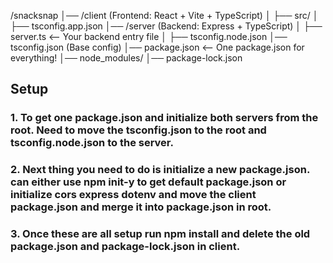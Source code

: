 /snacksnap
│── /client         (Frontend: React + Vite + TypeScript)
│   ├── src/
│   ├── tsconfig.app.json
│── /server         (Backend: Express + TypeScript)
│   ├── server.ts   <-- Your backend entry file
│   ├── tsconfig.node.json
│── tsconfig.json   (Base config)
│── package.json    <-- One package.json for everything!
│── node_modules/
│── package-lock.json


## Setup

### 1. To get one package.json and initialize both servers from the root. Need to move the tsconfig.json to the root and tsconfig.node.json to the server.
### 2. Next thing you need to do is initialize a new package.json. can either use npm init-y to get default package.json or initialize cors express dotenv and move the client package.json and merge it into package.json in root.
### 3. Once these are all setup run npm install and delete the old package.json and package-lock.json in client.